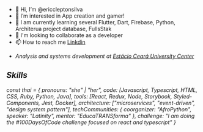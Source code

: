 - 👋 Hi, I’m @ericcleptonsilva
- 👀 I’m interested in App creation and gamer!
- 🌱 I am currently learning several Flutter, Dart, Firebase, Python, Architerua project database, FullsStak
- 💞️ I'm looking to collaborate as a developer
- 📫 How to reach me <a href="linkedin.com/in/ericclepton/">Linkdin</a>
- <p><em>Analysis and systems development at <a href="https://portal.estacio.br/unidades/centro-universit%C3%A1rio-est%C3%A1cio-do-cear%C3%A1/">Estácio Ceará University Center</a>

## Skills
const thai = {
  pronouns: "she" | "her",
  code: [Javascript, Typescript, HTML, CSS, Ruby, Python, Java],
  tools: [React, Redux, Node, Storybook, Styled-Components, Jest, Docker],
  architecture: ["microservices", "event-driven", "design system pattern"],
  techCommunities: {
                        coorganizer: "AfroPython",
                        speaker: "Latinity",
                        mentor: "EducaTRANSforma"
                      },
 challenge: "I am doing the #100DaysOfCode challenge focused on react and typescript"
}

<!---
ericcleptonsilva/ericcleptonsilva is a ✨ special ✨ repository because its `README.md` (this file) appears on your GitHub profile.
You can click the Preview link to take a look at your changes.
--->
